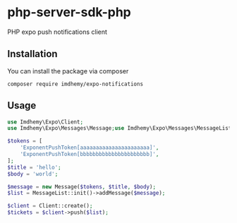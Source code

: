 # php-server-sdk-php

PHP expo push notifications client

## Installation
You can install the package via composer
```
composer require imdhemy/expo-notifications
```
## Usage
```php
use Imdhemy\Expo\Client;
use Imdhemy\Expo\Messages\Message;use Imdhemy\Expo\Messages\MessageList;

$tokens = [
    'ExponentPushToken[aaaaaaaaaaaaaaaaaaaaaa]',
    'ExponentPushToken[bbbbbbbbbbbbbbbbbbbbbb]',
];
$title = 'hello';
$body = 'world';

$message = new Message($tokens, $title, $body);
$list = MessageList::init()->addMessage($message);

$client = Client::create();
$tickets = $client->push($list);

```
